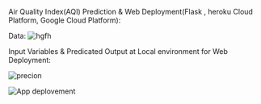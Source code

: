 
Air Quality Index(AQI) Prediction &amp; Web Deployment(Flask , heroku Cloud Platform, Google Cloud Platform):

Data: 
![hgfh](https://user-images.githubusercontent.com/56412471/137821119-990dfc98-4385-4bc4-af8b-e3d0c768031d.JPG)



Input Variables & Predicated Output  at Local environment for Web Deployment:

![precion](https://user-images.githubusercontent.com/56412471/137832263-57566f6e-3038-4381-a21b-eca0a57d2504.JPG)



![App deplovement](https://user-images.githubusercontent.com/56412471/137832370-3a9eb4b8-4d8a-4a9f-851b-f9d95c0eb173.JPG)

